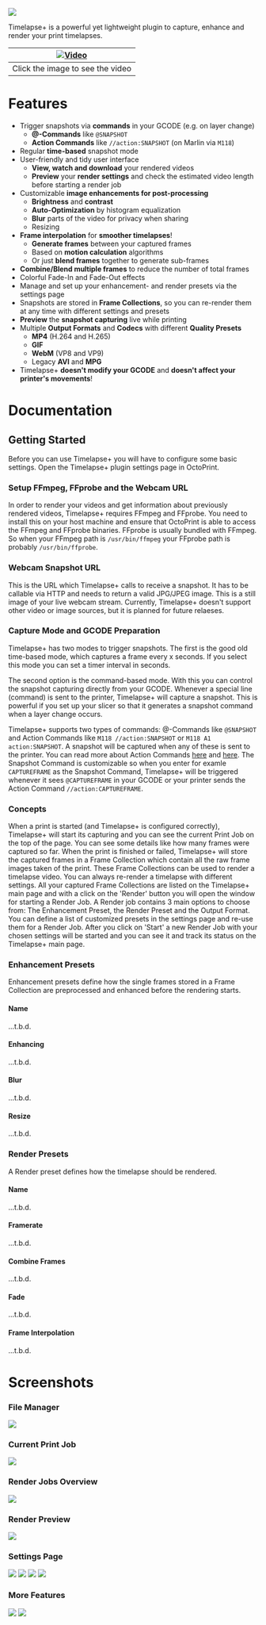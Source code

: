 ![](https://github.com/cmuche/octoprint-timelapseplus/raw/master/assets/logo.png)

Timelapse+ is a powerful yet lightweight plugin to capture, enhance and render your print timelapses.

| [![Video](https://github.com/cmuche/octoprint-timelapseplus/raw/master/assets/timelapseplus.gif)](https://www.youtube.com/watch?v=fV8yoPwcXAU) |
|------------------------------------------------------------------------------------------------------------------------------------------------|
| Click the image to see the video                                                                                                               |                                                                                                               |

# Features
- Trigger snapshots via __commands__ in your GCODE (e.g. on layer change)
  - __@-Commands__ like ``@SNAPSHOT``
  - __Action Commands__ like ``//action:SNAPSHOT`` (on Marlin via ``M118``)
- Regular __time-based__ snapshot mode
- User-friendly and tidy user interface
  - __View, watch and download__ your rendered videos
  - __Preview__ your __render settings__ and check the estimated video length before starting a render job
- Customizable __image enhancements for post-processing__
  - __Brightness__ and __contrast__
  - __Auto-Optimization__ by histogram equalization
  - __Blur__ parts of the video for privacy when sharing
  - Resizing
- __Frame interpolation__ for __smoother timelapses__!
  - __Generate frames__ between your captured frames
  - Based on __motion calculation__ algorithms
  - Or just __blend frames__ together to generate sub-frames
- __Combine/Blend multiple frames__ to reduce the number of total frames
- Colorful Fade-In and Fade-Out effects
- Manage and set up your enhancement- and render presets via the settings page
- Snapshots are stored in __Frame Collections__, so you can re-render them at any time with different settings and presets
- __Preview__ the __snapshot capturing__ live while printing
- Multiple __Output Formats__ and __Codecs__ with different __Quality Presets__
  - __MP4__ (H.264 and H.265)
  - __GIF__
  - __WebM__ (VP8 and VP9)
  - Legacy __AVI__ and __MPG__
- Timelapse+ __doesn't modify your GCODE__ and __doesn't affect your printer's movements__!

# Documentation

## Getting Started
Before you can use Timelapse+ you will have to configure some basic settings. Open the Timelapse+ plugin settings page in OctoPrint.

### Setup FFmpeg, FFprobe and the Webcam URL
In order to render your videos and get information about previously rendered videos, Timelapse+ requires FFmpeg and FFprobe.
You need to install this on your host machine and ensure that OctoPrint is able to access the FFmpeg and FFprobe binaries.
FFprobe is usually bundled with FFmpeg. So when your FFmpeg path is `/usr/bin/ffmpeg` your FFprobe path is probably `/usr/bin/ffprobe`.

### Webcam Snapshot URL
This is the URL which Timelapse+ calls to receive a snapshot.
It has to be callable via HTTP and needs to return a valid JPG/JPEG image.
This is a still image of your live webcam stream.
Currently, Timelapse+ doesn't support other video or image sources, but it is planned for future relaeses.

### Capture Mode and GCODE Preparation
Timelapse+ has two modes to trigger snapshots.
The first is the good old time-based mode, which captures a frame every x seconds.
If you select this mode you can set a timer interval in seconds.

The second option is the command-based mode. With this you can control the snapshot capturing directly from your GCODE.
Whenever a special line (command) is sent to the printer, Timelapse+ will capture a snapshot.
This is powerful if you set up your slicer so that it generates a snapshot command when a layer change occurs.

Timelapse+ supports two types of commands: @-Commands like `@SNAPSHOT` and Action Commands like `M118 //action:SNAPSHOT` or `M118 A1 action:SNAPSHOT`.
A snapshot will be captured when any of these is sent to the printer.
You can read more about Action Commands [here](https://docs.octoprint.org/en/master/features/action_commands.html) and [here](https://marlinfw.org/docs/gcode/M118.html).
The Snapshot Command is customizable so when you enter for examle `CAPTUREFRAME` as the Snapshot Command, Timelapse+ will be triggered whenever it sees `@CAPTUREFRAME` in your GCODE or your printer sends the Action Command `//action:CAPTUREFRAME`. 

### Concepts
When a print is started (and Timelapse+ is configured correctly), Timelapse+ will start its capturing and you can see the current Print Job on the top of the page.
You can see some details like how many frames were captured so far. When the print is finished or failed, Timelapse+ will store the captured frames in a Frame Collection which contain all the raw frame images taken of the print. These Frame Collections can be used to render a timelapse video. You can always re-render a timelapse with different settings. All your captured Frame Collections are listed on the Timelapse+ main page and with a click on the 'Render' button you will open the window for starting a Render Job. A Render job contains 3 main options to choose from: The Enhancement Preset, the Render Preset and the Output Format. You can define a list of customized presets in the settings page and re-use them for a Render Job. After you click on 'Start' a new Render Job with your chosen settings will be started and you can see it and track its status on the Timelapse+ main page.

### Enhancement Presets
Enhancement presets define how the single frames stored in a Frame Collection are preprocessed and enhanced before the rendering starts.

#### Name
...t.b.d.

#### Enhancing
...t.b.d.

#### Blur
...t.b.d.

#### Resize
...t.b.d.

### Render Presets
A Render preset defines how the timelapse should be rendered.

#### Name
...t.b.d.

#### Framerate
...t.b.d.

#### Combine Frames
...t.b.d.

#### Fade
...t.b.d.

#### Frame Interpolation
...t.b.d.

# Screenshots

### File Manager
[![](https://github.com/cmuche/octoprint-timelapseplus/raw/master/assets/screenshots/files.png)](https://github.com/cmuche/octoprint-timelapseplus/raw/master/assets/screenshots/files.png)

### Current Print Job
[![](https://github.com/cmuche/octoprint-timelapseplus/raw/master/assets/screenshots/current-print.png)](https://github.com/cmuche/octoprint-timelapseplus/raw/master/assets/screenshots/current-print.png)

### Render Jobs Overview
[![](https://github.com/cmuche/octoprint-timelapseplus/raw/master/assets/screenshots/render-jobs.png)](https://github.com/cmuche/octoprint-timelapseplus/raw/master/assets/screenshots/render-jobs.png)

### Render Preview
[![](https://github.com/cmuche/octoprint-timelapseplus/raw/master/assets/screenshots/render-preview.png)](https://github.com/cmuche/octoprint-timelapseplus/raw/master/assets/screenshots/render-preview.png)

### Settings Page
[![](https://github.com/cmuche/octoprint-timelapseplus/raw/master/assets/screenshots/settings-general.png)](https://github.com/cmuche/octoprint-timelapseplus/raw/master/assets/screenshots/settings-general.png)
[![](https://github.com/cmuche/octoprint-timelapseplus/raw/master/assets/screenshots/settings-enhancement.png)](https://github.com/cmuche/octoprint-timelapseplus/raw/master/assets/screenshots/settings-enhancement.png)
[![](https://github.com/cmuche/octoprint-timelapseplus/raw/master/assets/screenshots/settings-render-1.png)](https://github.com/cmuche/octoprint-timelapseplus/raw/master/assets/screenshots/settings-render-1.png)
[![](https://github.com/cmuche/octoprint-timelapseplus/raw/master/assets/screenshots/settings-render-2.png)](https://github.com/cmuche/octoprint-timelapseplus/raw/master/assets/screenshots/settings-render-2.png)

### More Features
[![](https://github.com/cmuche/octoprint-timelapseplus/raw/master/assets/screenshots/prerequisites.png)](https://github.com/cmuche/octoprint-timelapseplus/raw/master/assets/screenshots/prerequisites.png)
[![](https://github.com/cmuche/octoprint-timelapseplus/raw/master/assets/screenshots/toast.png)](https://github.com/cmuche/octoprint-timelapseplus/raw/master/assets/screenshots/toast.png)
